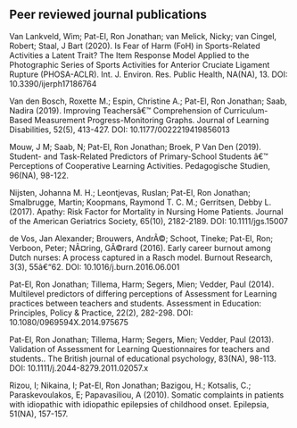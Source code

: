 ## Peer reviewed journal publications

Van Lankveld, Wim; Pat-El, Ron Jonathan; van Melick, Nicky; van Cingel, Robert; Staal, J Bart (2020). Is Fear of Harm (FoH) in Sports-Related Activities a Latent Trait? The Item Response Model Applied to the Photographic Series of Sports Activities for Anterior Cruciate Ligament Rupture (PHOSA-ACLR). Int. J. Environ. Res. Public Health, NA(NA), 13. DOI: 10.3390/ijerph17186764

Van den Bosch, Roxette M.; Espin, Christine A.; Pat-El, Ron Jonathan; Saab, Nadira (2019). Improving Teachersâ€™ Comprehension of Curriculum-Based Measurement Progress-Monitoring Graphs. Journal of Learning Disabilities, 52(5), 413-427. DOI: 10.1177/0022219419856013

Mouw, J M; Saab, N; Pat-El, Ron Jonathan; Broek, P Van Den (2019). Student- and Task-Related Predictors of Primary-School Students â€™ Perceptions of Cooperative Learning Activities. Pedagogische Studien, 96(NA), 98-122. 

Nijsten, Johanna M. H.; Leontjevas, Ruslan; Pat-El, Ron Jonathan; Smalbrugge, Martin; Koopmans, Raymond T. C. M.; Gerritsen, Debby L. (2017). Apathy: Risk Factor for Mortality in Nursing Home Patients. Journal of the American Geriatrics Society, 65(10), 2182-2189. DOI: 10.1111/jgs.15007

de Vos, Jan Alexander; Brouwers, AndrÃ©; Schoot, Tineke; Pat-El, Ron; Verboon, Peter; NÃ¤ring, GÃ©rard (2016). Early career burnout among Dutch nurses: A process captured in a Rasch model. Burnout Research, 3(3), 55â€“62. DOI: 10.1016/j.burn.2016.06.001

Pat-El, Ron Jonathan; Tillema, Harm; Segers, Mien; Vedder, Paul (2014). Multilevel predictors of differing perceptions of Assessment for Learning practices between teachers and students. Assessment in Education: Principles, Policy & Practice, 22(2), 282-298. DOI: 10.1080/0969594X.2014.975675

Pat-El, Ron Jonathan; Tillema, Harm; Segers, Mien; Vedder, Paul (2013). Validation of Assessment for Learning Questionnaires for teachers and students.. The British journal of educational psychology, 83(NA), 98-113. DOI: 10.1111/j.2044-8279.2011.02057.x

Rizou, I; Nikaina, I; Pat-El, Ron Jonathan; Bazigou, H.; Kotsalis, C.; Paraskevoulakos, E; Papavasiliou, A (2010). Somatic complaints in patients with idiopathic with idiopathic epilepsies of childhood onset. Epilepsia, 51(NA), 157-157. 
